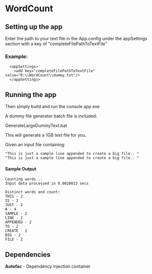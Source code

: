 # WordCount
## Setting up the app
Enter the path to your text file in the App.config under the appSettings section with a key of "completeFilePathToTextFile"
### Example:
```
  <appSettings>
    <add key="completeFilePathToTextFile" value="R:\\WordCount\\dummy.txt"/>
  </appSettings>
```
## Running the app
Then simply build and run the console app exe

A dummy file generator batch file is included:

GenerateLargeDummyText.bat

This will generate a 1GB text file for you.

Given an input file containing:

    "This is just a sample line appended to create a big file.. "
    "This is just a sample line appended to create a big file.. "
#### Sample Output
```
Counting words...
Input data processed in 0.0020013 secs

Distinct words and count:
THIS - 2
IS - 2
JUST - 2
A - 4
SAMPLE - 2
LINE - 2
APPENDED - 2
TO - 2
CREATE - 2
BIG - 2
FILE - 2
```

## Dependencies
**Autofac** - Dependency injection container
